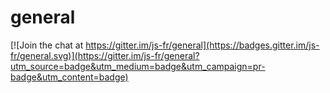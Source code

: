 # general

[![Join the chat at https://gitter.im/js-fr/general](https://badges.gitter.im/js-fr/general.svg)](https://gitter.im/js-fr/general?utm_source=badge&utm_medium=badge&utm_campaign=pr-badge&utm_content=badge)

